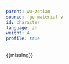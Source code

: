 ```yaml
---
parent: wu-zetian
source: fgo-material-v
id: character
language: zh
weight: 4
profile: true
---
```


{{missing}}
